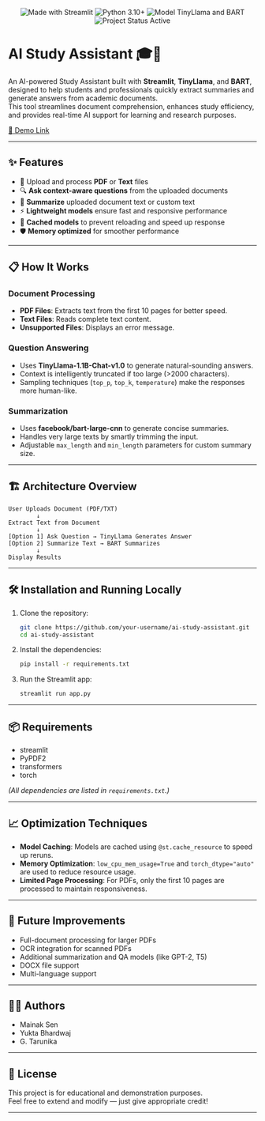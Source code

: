 <p align="center">
  <img src="https://img.shields.io/badge/Made%20with-Streamlit-red?style=for-the-badge" alt="Made with Streamlit">
  <img src="https://img.shields.io/badge/Python-3.10+-blue?style=for-the-badge" alt="Python 3.10+">
  <img src="https://img.shields.io/badge/Model-TinyLlama%20%26%20BART-green?style=for-the-badge" alt="Model TinyLlama and BART">
  <img src="https://img.shields.io/badge/Status-Active-brightgreen?style=for-the-badge" alt="Project Status Active">
</p>

# AI Study Assistant 🎓🤖

An AI-powered Study Assistant built with **Streamlit**, **TinyLlama**, and **BART**, designed to help students and professionals quickly extract summaries and generate answers from academic documents.  
This tool streamlines document comprehension, enhances study efficiency, and provides real-time AI support for learning and research purposes.

[🔗 Demo Link](https://chat-with-pdf-ms.streamlit.app/)

---

## ✨ Features

- 📄 Upload and process **PDF** or **Text** files
- 🔍 **Ask context-aware questions** from the uploaded documents
- 📝 **Summarize** uploaded document text or custom text
- ⚡ **Lightweight models** ensure fast and responsive performance
- 🔁 **Cached models** to prevent reloading and speed up response
- 🛡️ **Memory optimized** for smoother performance

---

## 📋 How It Works

### Document Processing
- **PDF Files**: Extracts text from the first 10 pages for better speed.
- **Text Files**: Reads complete text content.
- **Unsupported Files**: Displays an error message.

### Question Answering
- Uses **TinyLlama-1.1B-Chat-v1.0** to generate natural-sounding answers.
- Context is intelligently truncated if too large (>2000 characters).
- Sampling techniques (`top_p`, `top_k`, `temperature`) make the responses more human-like.

### Summarization
- Uses **facebook/bart-large-cnn** to generate concise summaries.
- Handles very large texts by smartly trimming the input.
- Adjustable `max_length` and `min_length` parameters for custom summary size.

---

## 🏗️ Architecture Overview

```
User Uploads Document (PDF/TXT)
        ↓
Extract Text from Document
        ↓
[Option 1] Ask Question → TinyLlama Generates Answer
[Option 2] Summarize Text → BART Summarizes
        ↓
Display Results
```

---

## 🛠️ Installation and Running Locally

1. Clone the repository:
   ```bash
   git clone https://github.com/your-username/ai-study-assistant.git
   cd ai-study-assistant
   ```

2. Install the dependencies:
   ```bash
   pip install -r requirements.txt
   ```

3. Run the Streamlit app:
   ```bash
   streamlit run app.py
   ```

---

## 📦 Requirements

- streamlit
- PyPDF2
- transformers
- torch

*(All dependencies are listed in `requirements.txt`.)*

---

## 📈 Optimization Techniques

- **Model Caching**: Models are cached using `@st.cache_resource` to speed up reruns.
- **Memory Optimization**: `low_cpu_mem_usage=True` and `torch_dtype="auto"` are used to reduce resource usage.
- **Limited Page Processing**: For PDFs, only the first 10 pages are processed to maintain responsiveness.

---

## 🚀 Future Improvements

- Full-document processing for larger PDFs
- OCR integration for scanned PDFs
- Additional summarization and QA models (like GPT-2, T5)
- DOCX file support
- Multi-language support

---

## 👨‍💻 Authors

- Mainak Sen
- Yukta Bhardwaj
- G. Tarunika

---

## 📜 License

This project is for educational and demonstration purposes.  
Feel free to extend and modify — just give appropriate credit!

---
